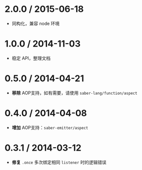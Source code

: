 2.0.0 / 2015-06-18
==================

* 同构化，兼容 node 环境

1.0.0 / 2014-11-03
==================

* 稳定 API，整理文档

0.5.0 / 2014-04-21
==================

 * **移除** AOP支持，如有需要，请使用 `saber-lang/function/aspect`

0.4.0 / 2014-04-08
==================

 * **增加** AOP支持：`saber-emitter/aspect`

0.3.1 / 2014-03-12
==================

 * **修复** `.once` 多次绑定相同 `listener` 时的逻辑错误
